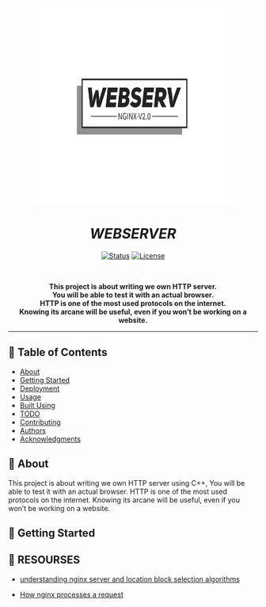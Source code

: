 <p align="center">
  <a href="" rel="noopener">
 <img width=400px height=400px src="readme-assets/webserv1.svg" alt="Project logo"></a>
</p>

<h1 align="center"> <b><i>WEBSERVER</i></b> </h1>

<div align="center">

[![Status](https://img.shields.io/badge/status-active-success.svg)]() [![License](https://img.shields.io/badge/license-MIT-blue.svg)](/LICENSE)
<!-- [![GitHub Issues](https://img.shields.io/github/issues/kylelobo/The-Documentation-Compendium.svg)](https://github.com/kylelobo/The-Documentation-Compendium/issues) -->

</div>

<br>

<p align="center">
  <b>
    This project is about writing we own HTTP server.<br>
    You will be able to test it with an actual browser.<br>
    HTTP is one of the most used protocols on the internet.<br>
    Knowing its arcane will be useful, even if you won’t be working on a website.<br>
  </b>
</p>


---

## 📝 Table of Contents

- [About](#about)
- [Getting Started](#getting_started)
- [Deployment](#deployment)
- [Usage](#usage)
- [Built Using](#built_using)
- [TODO](../TODO.md)
- [Contributing](../CONTRIBUTING.md)
- [Authors](#authors)
- [Acknowledgments](#acknowledgement)

## 🧐 About <a name = "about"></a>

This project is about writing we own HTTP server using C++, 
You will be able to test it with an actual browser.
HTTP is one of the most used protocols on the internet.
Knowing its arcane will be useful, even if you won’t be working on a website.

## 🏁 Getting Started <a name = "getting_started"></a>


## 🔗 RESOURSES <a name = "resourses">

- <a href="https://www.digitalocean.com/community/tutorials/understanding-nginx-server-and-location-block-selection-algorithms"> understanding nginx server and location block selection algorithms </a>

- <a href="http://nginx.org/en/docs/http/request_processing.html#:~:text=In%20this%20configuration%20nginx%20tests,default%20server%20for%20this%20port."> How nginx processes a request </a>
